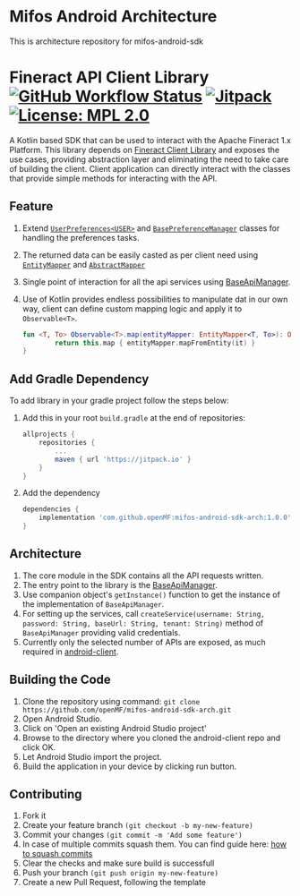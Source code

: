 # Mifos Android Architecture
This is architecture repository for mifos-android-sdk

# Fineract API Client Library  [![GitHub Workflow Status](https://img.shields.io/github/workflow/status/openMF/mifos-android-sdk-arch/Project%20Build)](https://github.com/openMF/mifos-android-sdk-arch/actions/workflows/build_check.yml) [![Jitpack](https://jitpack.io/v/openMF/mifos-android-sdk-arch.svg)](https://jitpack.io/#openMF/mifos-android-sdk-arch) [![License: MPL 2.0](https://img.shields.io/badge/License-MPL%202.0-brightgreen.svg)](https://opensource.org/licenses/MPL-2.0)

A Kotlin based SDK that can be used to interact with the Apache Fineract 1.x Platform. This library depends on [Fineract Client Library](https://github.com/openMF/fineract-client) and exposes the use cases, providing abstraction layer and eliminating the need to take care of building the client. Client application can directly interact with the classes that provide simple methods for interacting with the API.

## Feature
1. Extend [`UserPreferences<USER>`](https://github.com/openMF/mifos-android-sdk-arch/blob/development/core/src/main/java/org/mifos/core/sharedpreference/UserPreferences.kt) and [`BasePreferenceManager`](https://github.com/openMF/mifos-android-sdk-arch/blob/development/core/src/main/java/org/mifos/core/sharedpreference/BasePreferenceManager.kt) classes for handling the preferences tasks.
2. The returned data can be easily casted as per client need using [`EntityMapper`](https://github.com/openMF/mifos-android-sdk-arch/blob/development/core/src/main/java/org/mifos/core/data/EntityMapper.kt) and [`AbstractMapper`](https://github.com/openMF/mifos-android-sdk-arch/blob/development/core/src/main/java/org/mifos/core/data/AbstractMapper.kt)
3. Single point of interaction for all the api services using [BaseApiManager](https://github.com/openMF/mifos-android-sdk-arch/blob/development/core/src/main/java/org/mifos/core/apimanager/BaseApiManager.kt).
4. Use of Kotlin provides endless possibilities to manipulate dat in our own way, client can define custom mapping logic and apply it to `Observable<T>`.

    ```kotlin
    fun <T, To> Observable<T>.map(entityMapper: EntityMapper<T, To>): Observable<To> {
            return this.map { entityMapper.mapFromEntity(it) }
    }
    ```

## Add Gradle Dependency

To add library in your gradle project follow the steps below:

1. Add this in your root `build.gradle` at the end of repositories:
    ```groovy
    allprojects {
        repositories {
            ...
            maven { url 'https://jitpack.io' }
        }
    }
    ```
2. Add the dependency
   ```groovy
   dependencies {
       implementation 'com.github.openMF:mifos-android-sdk-arch:1.0.0'
   }
   ```

## Architecture
1. The core module in the SDK contains all the API requests written.
2. The entry point to the library is the [BaseApiManager](https://github.com/openMF/mifos-android-sdk-arch/blob/development/core/src/main/java/org/mifos/core/apimanager/BaseApiManager.kt).
3. Use companion object's `getInstance()` function to get the instance of the implementation of `BaseApiManager`.
4. For setting up the services, call `createService(username: String, password: String, baseUrl: String, tenant: String)` method of `BaseApiManager` providing valid credentials.
5. Currently only the selected number of APIs are exposed, as much required in [android-client](https://github.com/openMF/android-client).

## Building the Code
1. Clone the repository using command: `git clone https://github.com/openMF/mifos-android-sdk-arch.git`
2. Open Android Studio.
3. Click on 'Open an existing Android Studio project'
4. Browse to the directory where you cloned the android-client repo and click OK.
5. Let Android Studio import the project.
6. Build the application in your device by clicking run button.

## Contributing
1. Fork it
2. Create your feature branch `(git checkout -b my-new-feature)`
3. Commit your changes `(git commit -m 'Add some feature')`
4. In case of multiple commits squash them. You can find guide here: [how to squash commits](https://medium.com/@slamflipstrom/a-beginners-guide-to-squashing-commits-with-git-rebase-8185cf6e62ec)
4. Clear the checks and make sure build is successfull
5. Push your branch `(git push origin my-new-feature)`
6. Create a new Pull Request, following the template